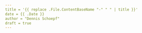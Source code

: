 ```yaml
---
title = '{{ replace .File.ContentBaseName "-" " " | title }}'
date = {{ .Date }}
author = "Dennis Schoepf"
draft = true
---
```

